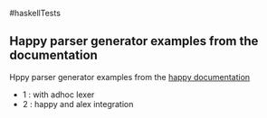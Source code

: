 #haskellTests

## Happy parser generator examples from the documentation 
 
Hppy parser generator examples from the [happy documentation](https://www.haskell.org/happy/doc/html/index.html)

 - 1 : with adhoc lexer
 - 2 : happy and alex integration
 
